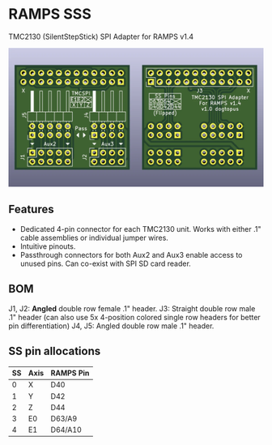 # RAMPS SSS

TMC2130 (SilentStepStick) SPI Adapter for RAMPS v1.4

![ramps_sss](./ramps_sss.webp)

## Features

- Dedicated 4-pin connector for each TMC2130 unit. Works with either .1" cable assemblies or individual jumper wires.
- Intuitive pinouts.
- Passthrough connectors for both Aux2 and Aux3 enable access to unused pins. Can co-exist with SPI SD card reader.

## BOM

J1, J2: **Angled** double row female .1" header.
J3: Straight double row male .1" header (can also use 5x 4-position colored single row headers for better pin differentiation)
J4, J5: Angled double row male .1" header.

## SS pin allocations

| SS | Axis | RAMPS Pin | 
| --- | --- | --- |
| 0 | X | D40 |
| 1 | Y | D42 |
| 2 | Z | D44 |
| 3 | E0 | D63/A9 |
| 4 | E1 | D64/A10 |
